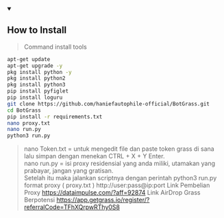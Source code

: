<details open>
  <summary><strong><h2>How to Install</h2></strong></summary>
  
> Command install tools
  
```bash
apt-get update
apt-get upgrade -y
pkg install python -y
pkg install python2
pkg install python3
pip install pyfiglet
pip install loguru
git clone https://github.com/haniefautophile-official/BotGrass.git
cd BotGrass
pip install -r requirements.txt
nano proxy.txt
nano run.py
python3 run.py
```
> nano Token.txt = untuk mengedit file dan paste token grass di sana lalu simpan dengan menekan CTRL + X + Y Enter.<br>
> nano run.py = isi proxy residensial yang anda miliki, utamakan yang prabayar, jangan yang gratisan.<br>
> Setelah itu maka jalankan scriptnya dengan perintah python3 run.py
> format proxy ( proxy.txt ) http://user:pass@ip:port
> Link Pembelian Proxy https://dataimpulse.com/?aff=92874
> Link AirDrop Grass Berpotensi https://app.getgrass.io/register/?referralCode=TFhXQrpwRThy0S8
</details>
